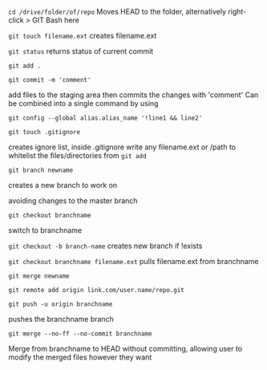`cd /drive/folder/of/repo`
Moves HEAD to the folder, alternatively right-click > GIT Bash here

`git touch filename.ext`
creates filename.ext

`git status`
returns status of current commit

`git add .`

`git commit -m 'comment'`

add files to the staging area then commits the changes with 'comment'
Can be combined into a single command by using

`git config --global alias.alias_name '!line1 && line2'`

`git touch .gitignore`

creates ignore list, inside .gitignore write any filename.ext or /path to whitelist the files/directories from `git add`

`git branch newname`

creates a new branch to work on

avoiding changes to the master branch

`git checkout branchname`

switch to branchname

`git checkout -b branch-name` creates new branch if !exists

`git checkout branchname filename.ext` pulls filename.ext from branchname

`git merge newname`

`git remote add origin link.com/user.name/repo.git`

`git push -u origin branchname`

pushes the branchname branch

`git merge --no-ff --no-commit branchname`

Merge from branchname to HEAD without committing, allowing user to modify the merged files however they want
